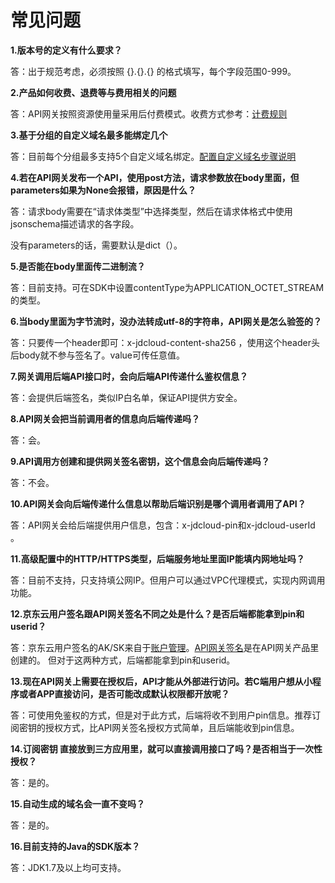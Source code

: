 # 常见问题

**1.版本号的定义有什么要求？**

答：出于规范考虑，必须按照 {}.{}.{} 的格式填写，每个字段范围0-999。


**2.产品如何收费、退费等与费用相关的问题**

答：API网关按照资源使用量采用后付费模式。收费方式参考：[计费规则](../Pricing/Billing-Rules.md)


**3.基于分组的自定义域名最多能绑定几个**

答：目前每个分组最多支持5个自定义域名绑定。[配置自定义域名步骤说明](../Operation-Guide/Create-APIGroup/Create-Domain.md)


**4.若在API网关发布一个API，使用post方法，请求参数放在body里面，但parameters如果为None会报错，原因是什么？**

答：请求body需要在“请求体类型”中选择类型，然后在请求体格式中使用jsonschema描述请求的各字段。

没有parameters的话，需要默认是dict（）。


**5.是否能在body里面传二进制流？**

答：目前支持。可在SDK中设置contentType为APPLICATION_OCTET_STREAM的类型。


**6.当body里面为字节流时，没办法转成utf-8的字符串，API网关是怎么验签的？**

答：只要传一个header即可：x-jdcloud-content-sha256 ，使用这个header头后body就不参与签名了。value可传任意值。


**7.网关调用后端API接口时，会向后端API传递什么鉴权信息？**

答：会提供后端签名，类似IP白名单，保证API提供方安全。


**8.API网关会把当前调用者的信息向后端传递吗？**

答：会。

**9.API调用方创建和提供网关签名密钥，这个信息会向后端传递吗？**

答：不会。


**10.API网关会向后端传递什么信息以帮助后端识别是哪个调用者调用了API？** 

答：API网关会给后端提供用户信息，包含：x-jdcloud-pin和x-jdcloud-userId  。


**11.高级配置中的HTTP/HTTPS类型，后端服务地址里面IP能填内网地址吗？**

答：目前不支持，只支持填公网IP。但用户可以通过VPC代理模式，实现内网调用功能。


**12.京东云用户签名跟API网关签名不同之处是什么？是否后端都能拿到pin和userid？**

答：京东云用户签名的AK/SK来自于[账户管理](https://uc.jdcloud.com/account/accesskey)。[API网关签名](https://apigateway-console.jdcloud.com/accessSecretKey)是在API网关产品里创建的。
但对于这两种方式，后端都能拿到pin和userid。


**13.现在API网关上需要在授权后，API才能从外部进行访问。若C端用户想从小程序或者APP直接访问，是否可能改成默认权限都开放呢？**

答：可使用免鉴权的方式，但是对于此方式，后端将收不到用户pin信息。推荐订阅密钥的授权方式，比API网关签名授权方式简单，且后端能收到pin信息。

**14.订阅密钥 直接放到三方应用里，就可以直接调用接口了吗？是否相当于一次性授权？**

答：是的。


**15.自动生成的域名会一直不变吗？**

答：是的。


**16.目前支持的Java的SDK版本？**

答：JDK1.7及以上均可支持。




